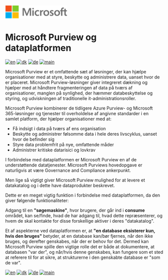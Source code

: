 ![microsoft](../../images/microsoft.png)

# Microsoft Purview og dataplatformen

[![en](https://img.shields.io/badge/lang-en-red.svg)](Purview.md)
[![dk](https://img.shields.io/badge/lang-da--dk-green.svg)](Purview-da.md)
[![de](https://img.shields.io/badge/lang-de-yellow.svg)](Purview-de.md)
[![main](https://img.shields.io/badge/main-document-blue.svg)](../../README.md)

Microsoft Purview er et omfattende sæt af løsninger, der kan hjælpe organisationer med at styre, beskytte og administrere data, uanset hvor de er placeret. Microsoft Purview-løsninger giver integreret dækning og hjælper med at håndtere fragmenteringen af data på tværs af organisationer, manglen på synlighed, der hæmmer databeskyttelse og styring, og udviskningen af traditionelle it-administrationsroller.

Microsoft Purview kombinerer de tidligere Azure Purview- og Microsoft 365-løsninger og tjenester til overholdelse af angivne standarder i en samlet platform, der hjælper organisationer med at:

- Få indsigt i data på tværs af ens organisation
- Beskytte og administrer følsomme data i hele deres livscyklus, uanset hvor de befinder sig
- Styre data problemfrit på nye, omfattende måder
- Administrer kritiske datarisici og lovkrav

I forbindelse med dataplatformen er Microsoft Purview en af de understøttende datatjenester. Microsoft Purviews hovedopgave er naturligvis at være Governance and Compliance ankerpunkt.

Men lige så vigtigt giver Microsoft Purview mulighed for at levere et datakatalog og i dette have dataprodukter beskrevet.

Dette er en meget vigtig funktion i forbindelse med dataplatformen, da den giver følgende funktionaliteter:

Adgang til en **"søgemaskine"**, hvor brugere, der går ind i **consume** området, kan se/finde, hvad de har adgang til, hvad dette repræsenterer, og hvem de skal kontakte for disse forskellige aktiver i deres "datakatalog".

Et af aspekterne ved dataplatformen er, at **"en database eksisterer kun, hvis den bruges"** betyder, at en database kan/bør fjernes, når den ikke bruges, og derefter genskabes, når der er behov for det. Dermed kan Microsoft Purview spille den vigtige rolle det er både at dokumentere, at databasen "var der", og når/hvis denne genskabes, kan fungere som et sted at referere til for at sikre, at strukturerne i den genskabte database er "som de var".

[![en](https://img.shields.io/badge/lang-en-red.svg)](Purview.md)
[![dk](https://img.shields.io/badge/lang-da--dk-green.svg)](Purview-da.md)
[![de](https://img.shields.io/badge/lang-de-yellow.svg)](Purview-de.md)
[![main](https://img.shields.io/badge/main-document-blue.svg)](../../README.md)